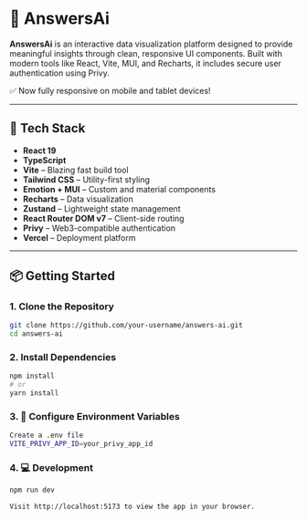 # 🧠 AnswersAi

**AnswersAi** is an interactive data visualization platform designed to provide meaningful insights through clean, responsive UI components. Built with modern tools like React, Vite, MUI, and Recharts, it includes secure user authentication using Privy.

✅ Now fully responsive on mobile and tablet devices!

---

## 🚀 Tech Stack

- **React 19**
- **TypeScript**
- **Vite** – Blazing fast build tool
- **Tailwind CSS** – Utility-first styling
- **Emotion + MUI** – Custom and material components
- **Recharts** – Data visualization
- **Zustand** – Lightweight state management
- **React Router DOM v7** – Client-side routing
- **Privy** – Web3-compatible authentication
- **Vercel** – Deployment platform


---

## 📦 Getting Started



### 1. Clone the Repository

```bash
git clone https://github.com/your-username/answers-ai.git
cd answers-ai

```
### 2. Install Dependencies

```bash
npm install
# or
yarn install

```
### 3. 🔐 Configure Environment Variables

```bash
Create a .env file 
VITE_PRIVY_APP_ID=your_privy_app_id
```

### 4. 💻 Development

```bash
npm run dev

Visit http://localhost:5173 to view the app in your browser.

```


